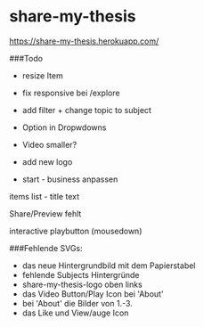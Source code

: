 # share-my-thesis

https://share-my-thesis.herokuapp.com/ 


###Todo
- resize Item
- fix responsive bei /explore
- add filter + change topic to subject

- Option in Dropwdowns
- Video smaller?
- add new logo  
- start - business anpassen

items list - title text

Share/Preview fehlt

interactive playbutton (mousedown)


###Fehlende SVGs:
- das neue Hintergrundbild mit dem Papierstabel 
- fehlende Subjects Hintergründe
- share-my-thesis-logo oben links
- das Video Button/Play Icon bei 'About'
- bei 'About' die Bilder von 1.-3. 
- das Like und View/auge Icon